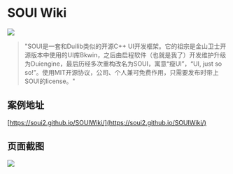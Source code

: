 # SOUI Wiki

![](https://avatars3.githubusercontent.com/u/26452547?v=3&s=200)

> "SOUI是一套和Duilib类似的开源C++ UI开发框架。它的祖宗是金山卫士开源版本中使用的UI库Bkwin，之后由启程软件（也就是我了）开发维护升级为Duiengine，最后历经多次重构改名为SOUI，寓意“瘦UI”，“UI, just so so!”。使用MIT开源协议，公司、个人兼可免费作用，只需要发布时带上SOUI的license。"

## 案例地址
[https://soui2.github.io/SOUIWiki/](https://soui2.github.io/SOUIWiki/)

## 页面截图
![](assets/100/20170719-16668242.png=600-)  
